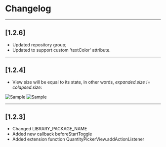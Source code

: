 # Changelog

---

## [1.2.6]

- Updated repository group;
- Updated to support custom 'textColor' attribute.

---

## [1.2.4]

- View size will be equal to its state, in other words, _expanded.size != colapsed.size_:  

<img src="media/s3.gif" alt="Sample"/> <img src="media/s4.gif" alt="Sample"/>

---

## [1.2.3]

- Changed LIBRARY_PACKAGE_NAME
- Added new callback beforeStartToggle
- Added extension function QuantityPickerView.addActionListener
